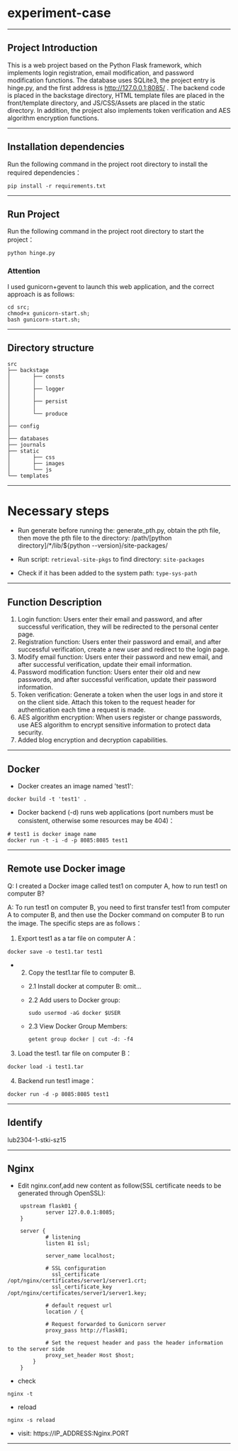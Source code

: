 # experiment-case

<hr>

## Project Introduction

This is a web project based on the Python Flask framework, which implements login registration, email modification, and password modification functions. The database uses SQLite3, the project entry is hinge.py, and the first address is http://127.0.0.1:8085/ . The backend code is placed in the backstage directory, HTML template files are placed in the front/template directory, and JS/CSS/Assets are placed in the static directory. In addition, the project also implements token verification and AES algorithm encryption functions.

<hr>

## Installation dependencies

Run the following command in the project root directory to install the required dependencies：

```
pip install -r requirements.txt
```

<hr>

## Run Project

Run the following command in the project root directory to start the project：

```
python hinge.py
```

### Attention

I used gunicorn+gevent to launch this web application, and the correct approach is as follows:

```
cd src;
chmod+x gunicorn-start.sh;
bash gunicorn-start.sh;
```

<hr>

## Directory structure

```
src
├── backstage
│       ├── consts
│       │
│       ├── logger
│       │
│       ├── persist
│       │
│       └── produce
│
├── config
│
├── databases
├── journals
├── static
│       ├── css
│       ├── images
│       └── js
└── templates
```

<hr>

# Necessary steps

- Run generate before running the: generate_pth.py, obtain the pth file, then move the pth file to the directory: /path/[python directory]/\*/lib/${python --version}/site-packages/

- Run script: `retrieval-site-pkgs` to find directory: `site-packages`

- Check if it has been added to the system path: `type-sys-path`

<hr>

## Function Description

1. Login function: Users enter their email and password, and after successful verification, they will be redirected to the personal center page.
2. Registration function: Users enter their password and email, and after successful verification, create a new user and redirect to the login page.
3. Modify email function: Users enter their password and new email, and after successful verification, update their email information.
4. Password modification function: Users enter their old and new passwords, and after successful verification, update their password information.
5. Token verification: Generate a token when the user logs in and store it on the client side. Attach this token to the request header for authentication each time a request is made.
6. AES algorithm encryption: When users register or change passwords, use AES algorithm to encrypt sensitive information to protect data security.
7. Added blog encryption and decryption capabilities.

<hr>

## Docker

- Docker creates an image named 'test1':

```
docker build -t 'test1' .
```

- Docker backend (-d) runs web applications (port numbers must be consistent, otherwise some resources may be 404)：

```
# test1 is docker image name
docker run -t -i -d -p 8085:8085 test1
```

<hr>

## Remote use Docker image

Q: I created a Docker image called test1 on computer A, how to run test1 on computer B?

A: To run test1 on computer B, you need to first transfer test1 from computer A to computer B, and then use the Docker command on computer B to run the image.
The specific steps are as follows：

1. Export test1 as a tar file on computer A：

```
docker save -o test1.tar test1
```

- 2. Copy the test1.tar file to computer B.

  - 2.1 Install docker at computer B:
    omit...

  - 2.2 Add users to Docker group:

    ```
    sudo usermod -aG docker $USER
    ```

  - 2.3 View Docker Group Members:
    ```
    getent group docker | cut -d: -f4
    ```

3. Load the test1. tar file on computer B：

```
docker load -i test1.tar
```

4. Backend run test1 image：

```
docker run -d -p 8085:8085 test1
```

<hr>

## Identify

lub2304-1-stki-sz15

<hr>

## Nginx

- Edit nginx.conf,add new content as follow(SSL certificate needs to be generated through OpenSSL):

```
    upstream flask01 {
            server 127.0.0.1:8085;
    }

    server {
            # listening
            listen 81 ssl;

            server_name localhost;

            # SSL configuration
	          ssl_certificate			  /opt/nginx/certificates/server1/server1.crt;
	          ssl_certificate_key		/opt/nginx/certificates/server1/server1.key;

            # default request url
            location / {

            # Request forwarded to Gunicorn server
            proxy_pass http://flask01;

            # Set the request header and pass the header information to the server side
            proxy_set_header Host $host;
        }
    }

```

- check

```
nginx -t
```

- reload

```
nginx -s reload
```

- visit: https://IP_ADDRESS:Nginx.PORT

<hr>
